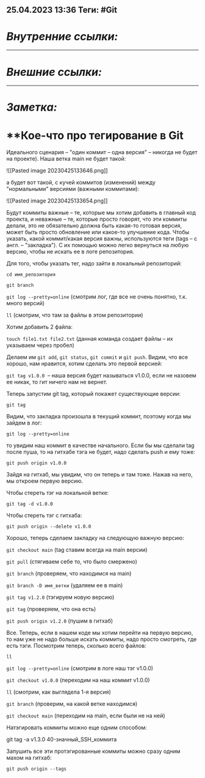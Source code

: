 25.04.2023    13:36
Теги: #Git 
---
# ***Внутренние ссылки:***

---
# ***Внешние ссылки:***

---
# ***Заметка:***

# **Кое-что про тегирование в Git

Идеального сценария – "один коммит – одна версия" – никогда не будет на проекте). Наша ветка main не будет такой:

![[Pasted image 20230425133646.png]]

а будет вот такой, с кучей коммитов (изменений) между "нормальными" версиями (важными коммитами):

![[Pasted image 20230425133654.png]]

Будут коммиты важные – те, которые мы хотим добавить в главный код проекта, и неважные – те, которые просто говорят, что эти коммиты делали, это не обязательно должна быть какая-то готовая версия, может быть просто обновление или какое-то улучшение кода. Чтобы указать, какой коммит/какая версия важны, используются теги (tags – с англ. – "закладка"). С их помощью можно легко вернуться на любую версию, чтобы не искать ее в логе репозитория.

Для того, чтобы указать тег, надо зайти в локальный репозиторий:

`cd имя_репозитория`

`git branch`

`git log --pretty=online` (смотрим лог, где все не очень понятно, т.к. много версий)

`ll` (смотрим, что там за файлы в этом репозитории)

Хотим добавить 2 файла:

`touch file1.txt file2.txt` (данная команда создает файлы – их указываем через пробел)

Делаем им `git add`, `git status`, `git commit` и `git push`. Видим, что все хорошо, нам нравится, хотим сделать это первой версией:

`git tag v1.0.0`  – наша версия будет называться v1.0.0, если не назовем ее никак, то гит ничего нам не вернет.

Теперь запустим git tag, который покажет существующие версии:

`git tag`

Видим, что закладка произошла в текущий коммит, поэтому когда мы зайдем в лог:

`git log --pretty=online`

то увидим наш коммит в качестве начального. Если бы мы сделали tag после пуша, то на гитхабе тэга не будет, надо сделать push и ему тоже:

`git push origin v1.0.0`

Зайдя на гитхаб, мы увидим, что он теперь и там тоже. Нажав на него, мы откроем первую версию.

Чтобы стереть тэг на локальной ветке:

`git tag -d v1.0.0`

Чтобы стереть тэг с гитхаба:

`git push origin --delete v1.0.0`

Хорошо, теперь сделаем закладку на следующую важную версию:

`git checkout main` (tag ставим всегда на main версии)

`git pull` (стягиваем себе то, что было смержено)

`git branch` (проверяем, что находимся на main)

`git branch -D имя_ветки` (удаляем ее в main)

`git tag v1.2.0` (тэгируем новую версию)

`git tag` (проверяем, что она есть)

`git push origin v1.2.0` (пушим в гитхаб)

Все. Теперь, если в нашем коде мы хотим перейти на первую версию, то нам уже не надо больше искать коммиты, надо просто смотреть, где есть тэги. Посмотрим теперь, сколько всего файлов:

`ll`

`git log --pretty=online` (смотрим в логе наш тэг v1.0.0)

`git checkout v1.0.0` (переходим на наш коммит v1.0.0)

`ll` (смотрим, как выглядела 1-я версия)

`git branch` (проверим, на какой ветке находимся)

`git checkout main` (переходим на main, если были не на ней)

Натэгировать коммиты можно еще одним способом:

git tag -a v1.3.0 40-значный_SSH_коммита

Запушить все эти протэгированные коммиты можно сразу одним махом на гитхаб:

`git push origin --tags`